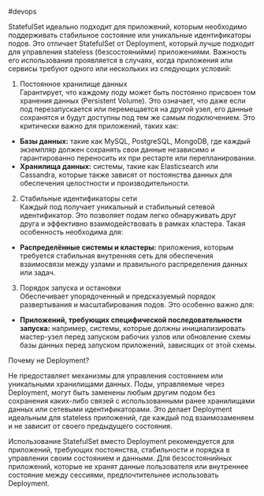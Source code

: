 #devops 

StatefulSet идеально подходит для приложений, которым необходимо поддерживать стабильное состояние или уникальные идентификаторы подов. Это отличает StatefulSet от Deployment, который лучше подходит для управления stateless (безсостоянийми) приложениями. Важность его использования проявляется в случаях, когда приложения или сервисы требуют одного или нескольких из следующих условий:

1. Постоянное хранилище данных  
Гарантирует, что каждому поду может быть постоянно присвоен том хранения данных (Persistent Volume). Это означает, что даже если под перезапускается или перемещается на другой узел, его данные сохранятся и будут доступны под тем же самым подключением. Это критически важно для приложений, таких как:

- **Базы данных:** такие как MySQL, PostgreSQL, MongoDB, где каждый экземпляр должен сохранять свои данные независимо и гарантированно переносить их при рестарте или перепланировании.
- **Хранилища данных:** системы, такие как Elasticsearch или Cassandra, которые также зависят от постоянства данных для обеспечения целостности и производительности.

2. Стабильные идентификаторы сети  
Каждый под получает уникальный и стабильный сетевой идентификатор. Это позволяет подам легко обнаруживать друг друга и эффективно взаимодействовать в рамках кластера. Такая особенность необходима для:

- **Распределённые системы и кластеры:** приложения, которым требуется стабильная внутренняя сеть для обеспечения взаимосвязи между узлами и правильного распределения данных или задач.

3. Порядок запуска и остановки  
Обеспечивает упорядоченный и предсказуемый порядок развертывания и масштабирования подов. Это особенно важно для:

- **Приложений, требующих специфической последовательности запуска:** например, системы, которые должны инициализировать мастер-узел перед запуском рабочих узлов или обновление схемы базы данных перед запуском приложений, зависящих от этой схемы.

Почему не Deployment?

Не предоставляет механизмы для управления состоянием или уникальными хранилищами данных. Поды, управляемые через Deployment, могут быть заменены любым другим подом без сохранения каких-либо связей с использованными ранее хранилищами данных или сетевыми идентификаторами. Это делает Deployment идеальным для stateless приложений, где каждый под взаимозаменяем и не зависит от своего предыдущего состояния.

Использование StatefulSet вместо Deployment рекомендуется для приложений, требующих постоянства, стабильности и порядка в управлении своим состоянием и данными. Для безсостоянийных приложений, которые не хранят данные пользователя или внутреннее состояние между сессиями, предпочтительнее использовать Deployment.